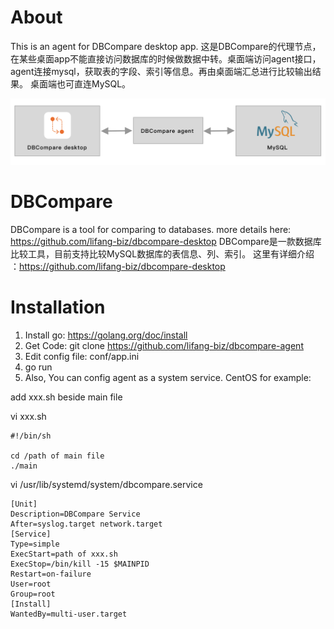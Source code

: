 # About
This is an agent for DBCompare desktop app. 
这是DBCompare的代理节点，在某些桌面app不能直接访问数据库的时候做数据中转。桌面端访问agent接口，agent连接mysql，获取表的字段、索引等信息。再由桌面端汇总进行比较输出结果。
桌面端也可直连MySQL。

![Image text](doc/asset/db-compare.png)


# DBCompare
DBCompare is a tool for comparing to databases. more details here: https://github.com/lifang-biz/dbcompare-desktop
DBCompare是一款数据库比较工具，目前支持比较MySQL数据库的表信息、列、索引。 这里有详细介绍 ：https://github.com/lifang-biz/dbcompare-desktop

# Installation
1. Install go: https://golang.org/doc/install
2. Get Code: git clone https://github.com/lifang-biz/dbcompare-agent
3. Edit config file: conf/app.ini
4. go run 
5. Also, You can config agent as a system service. CentOS for example:

add xxx.sh beside main file

vi xxx.sh
````
#!/bin/sh

cd /path of main file
./main
````
vi /usr/lib/systemd/system/dbcompare.service

````
[Unit]
Description=DBCompare Service
After=syslog.target network.target
[Service]
Type=simple
ExecStart=path of xxx.sh
ExecStop=/bin/kill -15 $MAINPID
Restart=on-failure
User=root
Group=root
[Install]
WantedBy=multi-user.target

````

